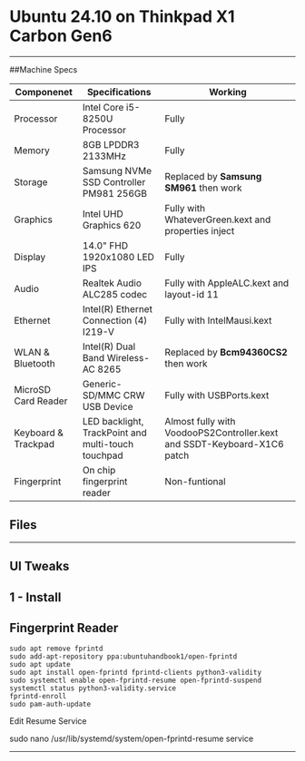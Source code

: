 # Ubuntu 24.10 on Thinkpad X1 Carbon Gen6
--------------
##Machine Specs

| Componenet          | Specifications | Working |
| ------------------- | -----------------------------------------|---------------|
| Processor           | Intel Core i5-8250U Processor            |Fully|
| Memory              | 8GB LPDDR3 2133MHz                       |Fully|
| Storage             | Samsung NVMe SSD Controller PM981 256GB  |Replaced by **Samsung SM961** then work|
| Graphics            | Intel UHD Graphics 620                   |Fully with WhateverGreen.kext and properties inject|
| Display             | 14.0" FHD 1920x1080 LED IPS              |Fully|
| Audio               | Realtek Audio ALC285 codec               |Fully with AppleALC.kext and layout-id 11|
| Ethernet            | Intel(R) Ethernet Connection (4) I219-V  |Fully with IntelMausi.kext|
| WLAN & Bluetooth    | Intel(R) Dual Band Wireless-AC 8265      |Replaced by **Bcm94360CS2** then work|
| MicroSD Card Reader | Generic-SD/MMC CRW USB Device            |Fully with USBPorts.kext|
| Keyboard & Trackpad | LED backlight, TrackPoint and multi-touch touchpad |Almost fully with VoodooPS2Controller.kext and SSDT-Keyboard-X1C6 patch| 
| Fingerprint         | On chip fingerprint reader               |Non-funtional|
Files
--------------
--------------
UI Tweaks 
--------------
1 - Install 
--------------
Fingerprint Reader
--------------
```
sudo apt remove fprintd
sudo add-apt-repository ppa:ubuntuhandbook1/open-fprintd
sudo apt update 
sudo apt install open-fprintd fprintd-clients python3-validity
sudo systemctl enable open-fprintd-resume open-fprintd-suspend
systemctl status python3-validity.service
fprintd-enroll
sudo pam-auth-update
```
Edit Resume Service

sudo nano /usr/lib/systemd/system/open-fprintd-resume service
*****



